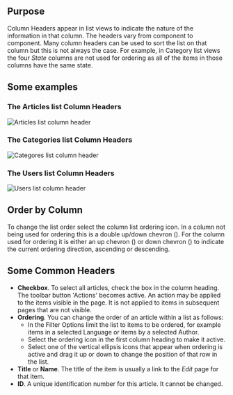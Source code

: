 <!-- Filename: Help4.x:List_Column_Headers / Display title: List Column Headers -->

## Purpose

Column Headers appear in list views to indicate the nature of the information
in that column. The headers vary from component to component. Many column
headers can be used to sort the list on that column but this is not always
the case. For example, in Category list views the four *State* columns are
not used for ordering as all of the items in those columns have the same
state.

## Some examples

### The Articles list Column Headers

![Articles list column header](../../../en/images/common-elements/articles-list-column-header.png "")

### The Categories list Column Headers

![Categores list column header](../../../en/images/common-elements/categories-list-column-header.png "")

### The Users list Column Headers

![Users list column header](../../../en/images/common-elements/users-list-column-header.png "")

## Order by Column

To change the list order select the column list ordering icon. In a column not
being used for ordering this is a double up/down chevron
(<span class="ms-1 icon-sort" aria-hidden="true"></span>).
For the column used for ordering it is either an up chevron
(<span class="ms-1 icon-caret-up" aria-hidden="true"></span>) or down chevron
(<span class="ms-1 icon-caret-down" aria-hidden="true"></span>) to indicate
the current ordering direction, ascending or descending.

## Some Common Headers

- **Checkbox**. To select all articles, check the box in the column heading.
    The toolbar button 'Actions' becomes active. An action may be applied to the
    items visible in the page. It is not applied to items in subsequent pages
    that are not visible.
- **Ordering**. You can change the order of an article within a list as
    follows:
  - In the Filter Options limit the list to items to be ordered, for example
    items in a selected Language or items by a selected Author.
  - Select the ordering icon <i class="fa-solid fa-sort"></i> in the first
    column heading to make it active.
  - Select one of the vertical ellipsis icons <span class="icon-ellipsis-v"></span>
    that appear when ordering is active and drag it up or down to change the
    position of that row in the list.
- **Title** or **Name**. The title of the item is usually a link to the
    *Edit* page for that item.
- **ID**. A unique identification number for this article. It cannot be changed.
